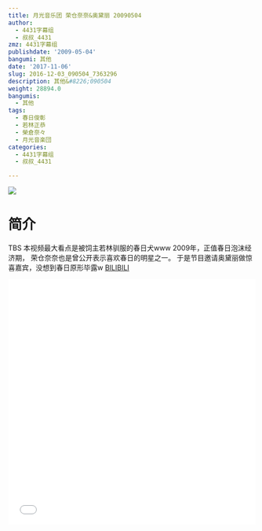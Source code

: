```yaml
---
title: 月光音乐团 荣仓奈奈&奥黛丽 20090504
author:
  - 4431字幕组
  - 叔叔_4431
zmz: 4431字幕组
publishdate: '2009-05-04'
bangumi: 其他
date: '2017-11-06'
slug: 2016-12-03_090504_7363296
description: 其他&#8226;090504
weight: 28894.0
bangumis:
  - 其他
tags:
  - 春日俊彰
  - 若林正恭
  - 榮倉奈々
  - 月光音楽団
categories:
  - 4431字幕组
  - 叔叔_4431

---
```

![](https://i.imgur.com/D8Q8eEJ.png)
# 简介  
TBS 本视频最大看点是被饲主若林驯服的春日犬www
2009年，正值春日泡沫经济期，
荣仓奈奈也是曾公开表示喜欢春日的明星之一。
于是节目邀请奥黛丽做惊喜嘉宾，没想到春日原形毕露w
  [BILIBILI](https://www.bilibili.com/video/av7363296/)

  <iframe src="//www.bilibili.com/blackboard/player.html?cid=12037470&aid=7363296" width="100%" height="500" frameborder="0" allowfullscreen="allowfullscreen"></iframe>

